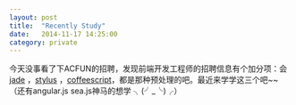 ```yaml
---
layout: post
title:  "Recently Study"
date:   2014-11-17 14:25:00
category: private
---
```


今天没事看了下ACFUN的招聘，发现前端开发工程师的招聘信息有个加分项：会[jade][jadesite] ，[stylus][stylussite] ，[coffeescript][coffeescriptsite]，都是那种预处理的吧。最近来学学这三个吧~~（还有angular.js sea.js神马的想学 ╮(╯_╰)╭）

[jadesite]:http://jade-lang.com/
[stylussite]:http://learnboost.github.io/stylus/
[coffeescriptsite]:http://coffeescript.org/
